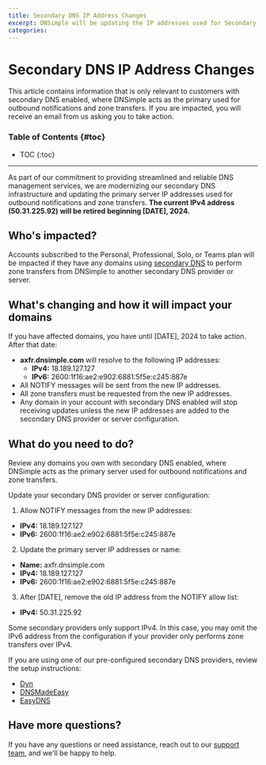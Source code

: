 ```yaml
---
title: Secondary DNS IP Address Changes
excerpt: DNSimple will be updating the IP addresses used for Secondary DNS outbound notifications and zone transfers. The current IPv4 address (50.31.225.92) will be retired beginning [DATE], 2024. Affected customers will be notified via email.
categories:
---
```


# Secondary DNS IP Address Changes

<info>
This article contains information that is only relevant to customers with secondary DNS enabled, where DNSimple acts as the primary used for outbound notifications and zone transfers. If you are impacted, you will receive an email from us asking you to take action.
</info>

### Table of Contents {#toc}

* TOC
{:toc}

---

As part of our commitment to providing streamlined and reliable DNS management services, we are modernizing our secondary DNS infrastructure and updating the primary server IP addresses used for outbound notifications and zone transfers. **The current IPv4 address (50.31.225.92) will be retired beginning [DATE], 2024.**

## Who's impacted?

Accounts subscribed to the Personal, Professional, Solo, or Teams plan will be impacted if they have any domains using [secondary DNS](/articles/secondary-dns/) to perform zone transfers from DNSimple to another secondary DNS provider or server.

## What's changing and how it will impact your domains

If you have affected domains, you have until [DATE], 2024 to take action. After that date:

* **axfr.dnsimple.com** will resolve to the following IP addresses:
  - **IPv4:** 18.189.127.127
  - **IPv6:** 2600:1f16:ae2:e902:6881:5f5e:c245:887e
* All NOTIFY messages will be sent from the new IP addresses.
* All zone transfers must be requested from the new IP addresses.
* Any domain in your account with secondary DNS enabled will stop receiving updates unless the new IP addresses are added to the secondary DNS provider or server configuration.

## What do you need to do?

Review any domains you own with secondary DNS enabled, where DNSimple acts as the primary server used for outbound notifications and zone transfers.

Update your secondary DNS provider or server configuration:

1. Allow NOTIFY messages from the new IP addresses:
  - **IPv4:** 18.189.127.127
  - **IPv6:** 2600:1f16:ae2:e902:6881:5f5e:c245:887e
2. Update the primary server IP addresses or name:
  - **Name:** axfr.dnsimple.com
  - **IPv4:** 18.189.127.127
  - **IPv6:** 2600:1f16:ae2:e902:6881:5f5e:c245:887e
3. After [DATE], remove the old IP address from the NOTIFY allow list:
  - **IPv4:** 50.31.225.92

<info>
Some secondary providers only support IPv4. In this case, you may omit the IPv6 address from the configuration if your provider only performs zone transfers over IPv4.
</info>

If you are using one of our pre-configured secondary DNS providers, review the setup instructions:

- [Dyn](/articles/secondary-dns-provider-dyn)
- [DNSMadeEasy](/articles/secondary-dns-provider-dns-made-easy)
- [EasyDNS](/articles/secondary-dns-provider-easy-dns)

## Have more questions?

If you have any questions or need assistance, reach out to our [support team](https://dnsimple.com/feedback), and we'll be happy to help.
